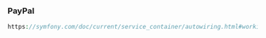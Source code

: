 ### PayPal 

```php 
https://symfony.com/doc/current/service_container/autowiring.html#working-with-interfaces

```